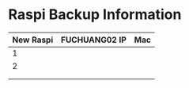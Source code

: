 # Raspi Backup Information

|New Raspi| FUCHUANG02 IP | Mac |
|--|--|--|
| 1 |  |	 |
|2|||
||||
||||

<!--stackedit_data:
eyJoaXN0b3J5IjpbLTE3ODA3MTk4NjNdfQ==
-->